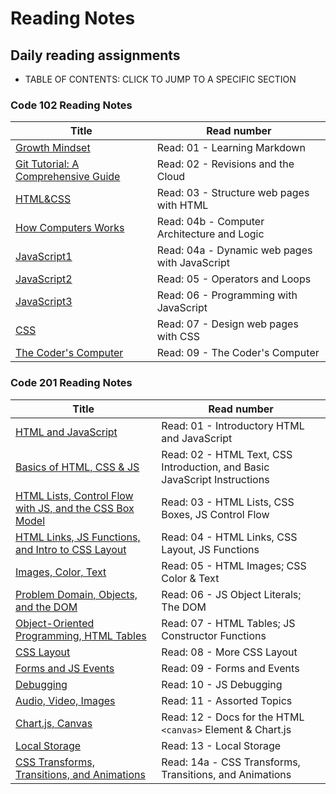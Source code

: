 # Reading Notes

## Daily reading assignments

- TABLE OF CONTENTS: CLICK TO JUMP TO A SPECIFIC SECTION

### Code 102 Reading Notes

Title | Read number
------------ | -------------
[Growth Mindset	](Growth.md)| Read: 01 - Learning Markdown
[Git Tutorial: A Comprehensive Guide](Guide.md)| Read: 02 - Revisions and the Cloud
[HTML&CSS](readhtmlcss.md)| Read: 03 - Structure web pages with HTML
[How Computers Works](HCW.md)| Read: 04b - Computer Architecture and Logic
[JavaScript1](js.md)| Read: 04a - Dynamic web pages with JavaScript
[JavaScript2](js2.md)| Read: 05 - Operators and Loops
[JavaScript3](js3.md)| Read: 06 - Programming with JavaScript
[CSS](css.md)| Read: 07 - Design web pages with CSS
[The Coder's Computer](TCC.md)| Read: 09 - The Coder's Computer

### Code 201 Reading Notes

Title | Read number
------------ | -------------
[HTML and JavaScript](htmljava.md)| Read: 01 - Introductory HTML and JavaScript
[Basics of HTML, CSS & JS](class-02.md)| Read: 02 - HTML Text, CSS Introduction, and Basic JavaScript Instructions
[HTML Lists, Control Flow with JS, and the CSS Box Model](class-03.md) | Read: 03 - HTML Lists, CSS Boxes, JS Control Flow
[HTML Links, JS Functions, and Intro to CSS Layout](class-04.md) | Read: 04 - HTML Links, CSS Layout, JS Functions
[Images, Color, Text](class-05.md) | Read: 05 - HTML Images; CSS Color & Text
[Problem Domain, Objects, and the DOM](class-06.md) | Read: 06 - JS Object Literals; The DOM
[Object-Oriented Programming, HTML Tables](class-07.md) | Read: 07 - HTML Tables; JS Constructor Functions
[CSS Layout](class-08.md) | Read: 08 - More CSS Layout
[Forms and JS Events](class-09.md) | Read: 09 - Forms and Events
[Debugging](class-10.md) | Read: 10 - JS Debugging
[Audio, Video, Images](class-11.md) | Read: 11 - Assorted Topics
[Chart.js, Canvas](class-12.md) | Read: 12 - Docs for the HTML `<canvas>` Element & Chart.js
[Local Storage](class-13.md) | Read: 13 - Local Storage
[CSS Transforms, Transitions, and Animations](class-14a.md) | Read: 14a - CSS Transforms, Transitions, and Animations

